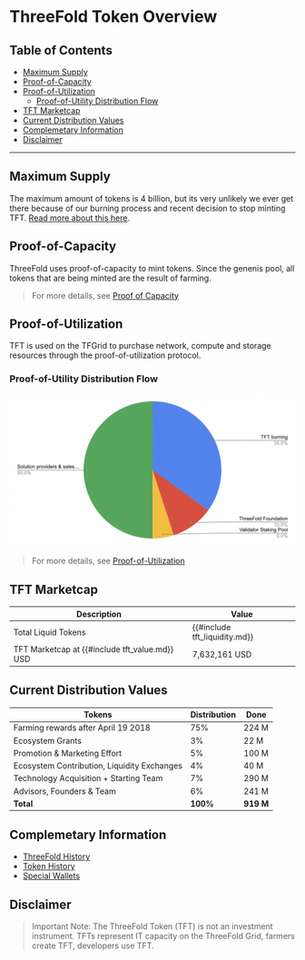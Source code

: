 <h1> ThreeFold Token Overview </h1>

<h2>Table of Contents </h2>

- [Maximum Supply](#maximum-supply)
- [Proof-of-Capacity](#proof-of-capacity)
- [Proof-of-Utilization](#proof-of-utilization)
  - [Proof-of-Utility Distribution Flow](#proof-of-utility-distribution-flow)
- [TFT Marketcap](#tft-marketcap)
- [Current Distribution Values](#current-distribution-values)
- [Complemetary Information](#complemetary-information)
- [Disclaimer](#disclaimer)

***

## Maximum Supply

The maximum amount of tokens is 4 billion, but its very unlikely we ever get there because of our burning process and recent decision to stop minting TFT. [Read more about this here](https://forum.threefold.io/t/december-22-2023-update-from-the-team/4170).

## Proof-of-Capacity

ThreeFold uses proof-of-capacity to mint tokens. Since the genenis pool, all tokens that are being minted are the result of farming. 

> For more details, see [Proof of Capacity](../../wiki/tfgrid/farming/proof_of_capacity.md)

## Proof-of-Utilization

TFT is used on the TFGrid to purchase network, compute and storage resources through the proof-of-utilization protocol.

### Proof-of-Utility Distribution Flow

![](img/token_distribution.png)

> For more details, see [Proof-of-Utilization](../../wiki/tfgrid/farming/proof_of_utilization.md)

## TFT Marketcap

| **Description**           | **Value**     |
| ------------------------- | ------------- |
| Total Liquid Tokens       | {{#include tft_liquidity.md}}     |
| TFT Marketcap at {{#include tft_value.md}} USD | 7,632,161 USD |

## Current Distribution Values

| **Tokens**                                  | **Distribution** | **Done**  |
| ------------------------------------------- | ---------------- | --------- |
| Farming rewards after April 19 2018         | 75%              | 224 M     |
| Ecosystem Grants                            | 3%               | 22 M      |
| Promotion & Marketing Effort                | 5%               | 100 M     |
| Ecosystem Contribution, Liquidity Exchanges | 4%               | 40 M      |
| Technology Acquisition + Starting Team      | 7%               | 290 M     |
| Advisors, Founders & Team                   | 6%               | 241 M     |
| **Total**                                   | **100%**         | **919 M** |

## Complemetary Information

- [ThreeFold History](../../wiki/threefold_history.md)
- [Token History](../../wiki/token_history.md)
- [Special Wallets](./stats_special_wallets.md)

## Disclaimer

> Important Note: The ThreeFold Token (TFT) is not an investment instrument.
TFTs represent IT capacity on the ThreeFold Grid, farmers create TFT, developers use TFT.